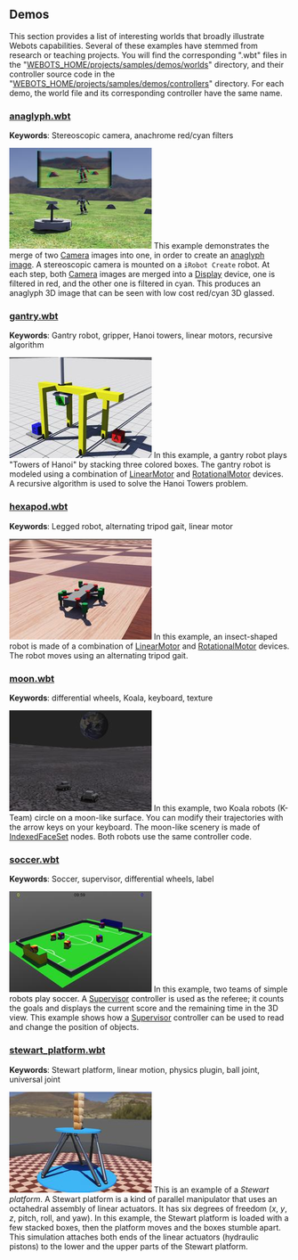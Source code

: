 ## Demos

This section provides a list of interesting worlds that broadly illustrate Webots capabilities.
Several of these examples have stemmed from research or teaching projects.
You will find the corresponding ".wbt" files in the "[WEBOTS\_HOME/projects/samples/demos/worlds](https://github.com/omichel/webots/tree/master/projects/samples/demos/worlds)" directory, and their controller source code in the "[WEBOTS\_HOME/projects/samples/demos/controllers](https://github.com/omichel/webots/tree/master/projects/samples/demos/controllers)" directory.
For each demo, the world file and its corresponding controller have the same name.

### [anaglyph.wbt](https://github.com/omichel/webots/tree/master/projects/samples/demos/worlds/anaglyph.wbt)

**Keywords**: Stereoscopic camera, anachrome red/cyan filters

![anaglyph.png](images/samples/anaglyph.thumbnail.jpg) This example demonstrates the merge of two [Camera](../reference/camera.md) images into one, in order to create an [anaglyph image](https://en.wikipedia.org/wiki/Anaglyph_3D).
A stereoscopic camera is mounted on a `iRobot Create` robot.
At each step, both [Camera](../reference/camera.md) images are merged into a [Display](../reference/display.md) device, one is filtered in red, and the other one is filtered in cyan.
This produces an anaglyph 3D image that can be seen with low cost red/cyan 3D glassed.

### [gantry.wbt](https://github.com/omichel/webots/tree/master/projects/samples/demos/worlds/gantry.wbt)

**Keywords**: Gantry robot, gripper, Hanoi towers, linear motors, recursive algorithm

![gantry.png](images/samples/gantry.thumbnail.jpg) In this example, a gantry robot plays "Towers of Hanoi" by stacking three colored boxes.
The gantry robot is modeled using a combination of [LinearMotor](../reference/linearmotor.md) and [RotationalMotor](../reference/rotationalmotor.md) devices.
A recursive algorithm is used to solve the Hanoi Towers problem.

### [hexapod.wbt](https://github.com/omichel/webots/tree/master/projects/samples/demos/worlds/hexapod.wbt)

**Keywords**: Legged robot, alternating tripod gait, linear motor

![hexapod.png](images/samples/hexapod.thumbnail.jpg) In this example, an insect-shaped robot is made of a combination of [LinearMotor](../reference/linearmotor.md) and [RotationalMotor](../reference/rotationalmotor.md) devices.
The robot moves using an alternating tripod gait.

### [moon.wbt](https://github.com/omichel/webots/tree/master/projects/samples/demos/worlds/moon.wbt)

**Keywords**: differential wheels, Koala, keyboard, texture

![moon.png](images/samples/moon.thumbnail.jpg) In this example, two Koala robots (K-Team) circle on a moon-like surface.
You can modify their trajectories with the arrow keys on your keyboard.
The moon-like scenery is made of [IndexedFaceSet](../reference/indexedfaceset.md) nodes.
Both robots use the same controller code.

### [soccer.wbt](https://github.com/omichel/webots/tree/master/projects/samples/demos/worlds/soccer.wbt)

**Keywords**: Soccer, supervisor, differential wheels, label

![soccer.png](images/samples/soccer.thumbnail.jpg) In this example, two teams of simple robots play soccer.
A [Supervisor](../reference/supervisor.md) controller is used as the referee; it counts the goals and displays the current score and the remaining time in the 3D view.
This example shows how a [Supervisor](../reference/supervisor.md) controller can be used to read and change the position of objects.

### [stewart\_platform.wbt](https://github.com/omichel/webots/tree/master/projects/samples/demos/worlds/stewart_platform.wbt)

**Keywords**: Stewart platform, linear motion, physics plugin, ball joint, universal joint

![stewart_platform.png](images/samples/stewart_platform.thumbnail.jpg) This is an example of a *Stewart platform*.
A Stewart platform is a kind of parallel manipulator that uses an octahedral assembly of linear actuators.
It has six degrees of freedom (*x*, *y*, *z*, pitch, roll, and yaw).
In this example, the Stewart platform is loaded with a few stacked boxes, then the platform moves and the boxes stumble apart.
This simulation attaches both ends of the linear actuators (hydraulic pistons) to the lower and the upper parts of the Stewart platform.
